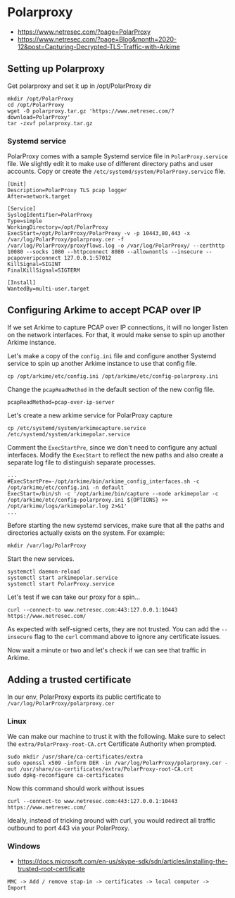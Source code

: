 # Polarproxy

* https://www.netresec.com/?page=PolarProxy
* https://www.netresec.com/?page=Blog&month=2020-12&post=Capturing-Decrypted-TLS-Traffic-with-Arkime

## Setting up Polarproxy

Get polarproxy and set it up in /opt/PolarProxy dir

```
mkdir /opt/PolarProxy
cd /opt/PolarProxy
wget -O polarproxy.tar.gz 'https://www.netresec.com/?download=PolarProxy'
tar -zxvf polarproxy.tar.gz
```

### Systemd service

PolarProxy comes with a sample Systemd service file in `PolarProxy.service` file. We slightly edit it to make use of different directory paths and user accounts. Copy or create the `/etc/systemd/system/PolarProxy.service` file.

```
[Unit]
Description=PolarProxy TLS pcap logger
After=network.target

[Service]
SyslogIdentifier=PolarProxy
Type=simple
WorkingDirectory=/opt/PolarProxy
ExecStart=/opt/PolarProxy/PolarProxy -v -p 10443,80,443 -x /var/log/PolarProxy/polarproxy.cer -f /var/log/PolarProxy/proxyflows.log -o /var/log/PolarProxy/ --certhttp 10080 --socks 1080 --httpconnect 8080 --allownontls --insecure --pcapoveripconnect 127.0.0.1:57012
KillSignal=SIGINT
FinalKillSignal=SIGTERM

[Install]
WantedBy=multi-user.target
```

## Configuring Arkime to accept PCAP over IP

If we set Arkime to capture PCAP over IP connections, it will no longer listen on the network interfaces. For that, it would make sense to spin up another Arkime instance.

Let's make a copy of the `config.ini` file and configure another Systemd service to spin up another Arkime instance to use that config file.

```
cp /opt/arkime/etc/config.ini /opt/arkime/etc/config-polarproxy.ini
```

Change the `pcapReadMethod` in the default section of the new config file.

```
pcapReadMethod=pcap-over-ip-server
```

Let's create a new arkime service for PolarProxy capture

```
cp /etc/systemd/system/arkimecapture.service /etc/systemd/system/arkimepolar.service
```

Comment the `ExecStartPre`, since we don't need to configure any actual interfaces. Modify the `ExecStart` to reflect the new paths and also create a separate log file to distinguish separate processes.

```
...
#ExecStartPre=-/opt/arkime/bin/arkime_config_interfaces.sh -c /opt/arkime/etc/config.ini -n default
ExecStart=/bin/sh -c '/opt/arkime/bin/capture --node arkimepolar -c /opt/arkime/etc/config-polarproxy.ini ${OPTIONS} >> /opt/arkime/logs/arkimepolar.log 2>&1'
...
```

Before starting the new systemd services, make sure that all the paths and directories actually exists on the system. For example:

```
mkdir /var/log/PolarProxy
```

Start the new services.

```
systemctl daemon-reload
systemctl start arkimepolar.service
systemctl start PolarProxy.service
```
Let's test if we can take our proxy for a spin...

```
curl --connect-to www.netresec.com:443:127.0.0.1:10443 https://www.netresec.com/
```

As expected with self-signed certs, they are not trusted. You can add the `--insecure` flag to the `curl` command above to ignore any certificate issues.

Now wait a minute or two and let's check if we can see that traffic in Arkime.


## Adding a trusted certificate

In our env, PolarProxy exports its public certificate to `/var/log/PolarProxy/polarproxy.cer`

### Linux

We can make our machine to trust it with the following. Make sure to select the `extra/PolarProxy-root-CA.crt` Certificate Authority when prompted.

```
sudo mkdir /usr/share/ca-certificates/extra
sudo openssl x509 -inform DER -in /var/log/PolarProxy/polarproxy.cer -out /usr/share/ca-certificates/extra/PolarProxy-root-CA.crt
sudo dpkg-reconfigure ca-certificates
```

Now this command should work without issues

```
curl --connect-to www.netresec.com:443:127.0.0.1:10443 https://www.netresec.com/
```

Ideally, instead of tricking around with curl, you would redirect all traffic outbound to port 443 via your PolarProxy.

### Windows

* https://docs.microsoft.com/en-us/skype-sdk/sdn/articles/installing-the-trusted-root-certificate

```
MMC -> Add / remove stap-in -> certificates -> local computer -> Import
```
